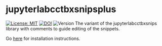# jupyterlabcctbxsnipsplus

[![License: MIT](https://img.shields.io/badge/License-MIT-blue.svg)](https://opensource.org/licenses/MIT)
[![DOI](https://zenodo.org/badge/DOI/10.5281/zenodo.4429353.svg)](https://doi.org/10.5281/zenodo.4429353)
![Version](https://img.shields.io/static/v1?label=jupyterlabcctbxsnipsplus&message=0.2&color=brightcolor)
The variant of the jupyterlabcctbxsnips library with comments to guide editing of the snippets.

Go [here](https://github.com/MooersLab/jupyterlabcctbxsnips) for installation instructions.
